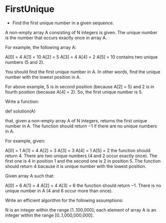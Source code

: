 # FirstUnique
- Find the first unique number in a given sequence.

A non-empty array A consisting of N integers is given. The unique number is the number that occurs exactly once in array A.

For example, the following array A:

  A[0] = 4
  A[1] = 10
  A[2] = 5
  A[3] = 4
  A[4] = 2
  A[5] = 10
contains two unique numbers (5 and 2).

You should find the first unique number in A. In other words, find the unique number with the lowest position in A.

For above example, 5 is in second position (because A[2] = 5) and 2 is in fourth position (because A[4] = 2). So, the first unique number is 5.

Write a function:

def solution(A)

that, given a non-empty array A of N integers, returns the first unique number in A. The function should return −1 if there are no unique numbers in A.

For example, given:

  A[0] = 1
  A[1] = 4
  A[2] = 3
  A[3] = 3
  A[4] = 1
  A[5] = 2
the function should return 4. There are two unique numbers (4 and 2 occur exactly once). The first one is 4 in position 1 and the second one is 2 in position 5. The function should return 4 bacause it is unique number with the lowest position.

Given array A such that:

  A[0] = 6
  A[1] = 4
  A[2] = 4
  A[3] = 6
the function should return −1. There is no unique number in A (4 and 6 occur more than once).

Write an efficient algorithm for the following assumptions:

N is an integer within the range [1..100,000];
each element of array A is an integer within the range [0..1,000,000,000].
